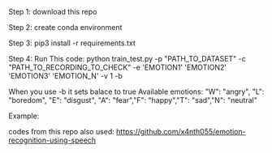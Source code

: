 Step 1: download this repo

Step 2: create conda environment

Step 3: pip3 install -r requirements.txt

Step 4: Run This code: python train_test.py -p "PATH_TO_DATASET" -c "PATH_TO_RECORDING_TO_CHECK" -e 'EMOTION1' 'EMOTION2' 'EMOTION3' 'EMOTION_N' -v 1 -b

When you use -b it sets balace to true
Available emotions:
       "W": "angry", "L": "boredom", "E": "disgust", "A": "fear","F": "happy","T": "sad","N": "neutral"

Example: 


codes from this repo also used: https://github.com/x4nth055/emotion-recognition-using-speech
